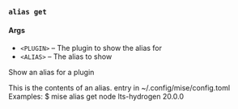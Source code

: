 ### `alias get`

#### Args

* `<PLUGIN>` – The plugin to show the alias for
* `<ALIAS>` – The alias to show

Show an alias for a plugin

This is the contents of an alias.<PLUGIN> entry in ~/.config/mise/config.toml
Examples:
 $ mise alias get node lts-hydrogen
 20.0.0
